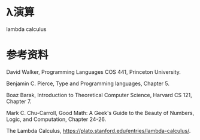 # λ演算 

lambda calculus

# 参考资料

David Walker, Programming Languages COS 441, Princeton University. 

Benjamin C. Pierce, Type and Programming languages, Chapter 5. 

Boaz Barak, Introduction to Theoretical Computer Science,  Harvard CS 121, Chapter 7.

Mark C. Chu-Carroll, Good Math: A Geek's Guide to the Beauty of Numbers, Logic, and Computation, Chapter 24-26. 

The Lambda Calculus, https://plato.stanford.edu/entries/lambda-calculus/.

